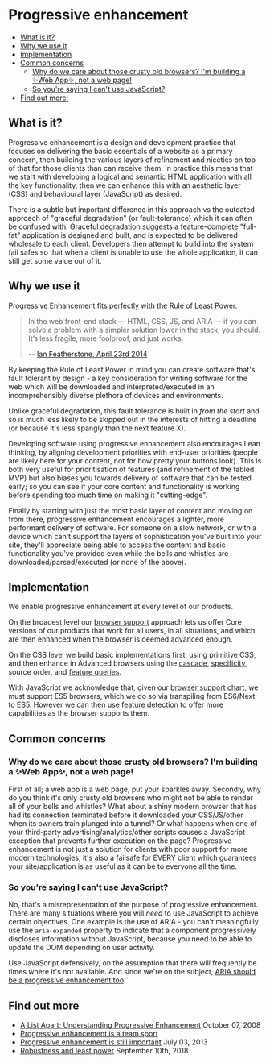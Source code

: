 # Progressive enhancement

* [What is it?](#what-is-it)
* [Why we use it](#why-we-use-it)
* [Implementation](#implementation)
* [Common concerns](#common-concerns)
  * [Why do we care about those crusty old browsers? I'm building a ✨Web App✨, not a web page!](#why-do-we-care-about-those-crusty-old-browsers-im-building-a-✨web-app✨-not-a-web-page)
  * [So you're saying I can't use JavaScript?](#so-youre-saying-i-cant-use-javascript)
* [Find out more:](#find-out-more)

## What is it?

Progressive enhancement is a design and development practice that focuses on delivering the basic essentials of a website as a primary concern, then building the various layers of refinement and niceties on top of that for those clients than can receive them. In practice this means that we start with developing a logical and semantic HTML application with all the key functionality, then we can enhance this with an aesthetic layer (CSS) and behavioural layer (JavaScript) as desired.

There is a subtle but important difference in this approach vs the outdated approach of "graceful degradation" (or fault-tolerance) which it can often be confused with. Graceful degradation suggests a feature-complete "full-fat" application is designed and built, and is expected to be delivered wholesale to each client. Developers then attempt to build into the system fail safes so that when a client is unable to use the whole application, it can still get some value out of it.

## Why we use it

Progressive Enhancement fits perfectly with the [Rule of Least Power](https://en.wikipedia.org/wiki/Rule_of_least_power).

> In the web front-end stack — HTML, CSS, JS, and ARIA — if you can solve a problem with a simpler solution lower in the stack, you should. It’s less fragile, more foolproof, and just works.
>
> -- [Ian Featherstone, April 23rd 2014](https://simplyaccessible.com/article/data-attributes/)

By keeping the Rule of Least Power in mind you can create software that's fault tolerant by design - a key consideration for writing software for the web which will be downloaded and interpreted/executed in an incomprehensibly diverse plethora of devices and environments.

Unlike graceful degradation, this fault tolerance is built in *from the start* and so is much less likely to be skipped out in the interests of hitting a deadline (or because it's less spangly than the next feature X).

Developing software using progressive enhancement also encourages Lean thinking, by aligning development priorities with end-user priorities (people are likely here for your content, not for how pretty your buttons look). This is both very useful for prioritisation of features (and refinement of the fabled MVP) but also biases you towards delivery of software that can be tested early; so you can see if your core content and functionality is working before spending too much time on making it "cutting-edge".

Finally by starting with just the most basic layer of content and moving on from there, progressive enhancement encourages a lighter, more performant delivery of software. For someone on a slow network, or with a device which can't support the layers of sophistication you've built into your site, they'll appreciate being able to access the content and basic functionality you've provided even while the bells and whistles are downloaded/parsed/executed (or none of the above).

## Implementation

We enable progressive enhancement at every level of our products.

On the broadest level our [browser support](graded-browser-support.md) approach lets us offer Core versions of our products that work for all users, in all situations, and which are then enhanced when the browser is deemed advanced enough.

On the CSS level we build basic implementations first, using primitive CSS, and then enhance in Advanced browsers using the [cascade](https://developer.mozilla.org/en-US/docs/Web/CSS/Cascade), [specificity](https://developer.mozilla.org/en-US/docs/Web/CSS/Specificity), source order, and [feature queries](https://developer.mozilla.org/en-US/docs/Web/CSS/@supports).

With JavaScript we acknowledge that, given our [browser support chart](graded-browser-support.md#graded-browser-support-list), we must support ES5 browsers, which we do so via transpiling from ES6/Next to ES5. However we can then use [feature detection](https://developer.mozilla.org/en-US/docs/Learn/Tools_and_testing/Cross_browser_testing/Feature_detection) to offer more capabilities as the browser supports them.

## Common concerns

### Why do we care about those crusty old browsers? I'm building a ✨Web App✨, not a web page!

First of all; a web app is a web page, put your sparkles away. Secondly, why do you think it's only crusty old browsers who might not be able to render all of your bells and whistles? What about a shiny modern browser that has had its connection terminated before it downloaded your CSS/JS/other when its owners train plunged into a tunnel? Or what happens when one of your third-party advertising/analytics/other scripts causes a JavaScript exception that prevents further execution on the page? Progressive enhancement is not just a solution for clients with poor support for more modern technologies, it's also a failsafe for EVERY client which guarantees your site/application is as useful as it can be to everyone all the time.

### So you're saying I can't use JavaScript?

No, that's a misrepresentation of the purpose of progressive enhancement. There are many situations where you will _need_ to use JavaScript to achieve certain objectives. One example is the use of ARIA - you can't meaningfully use the `aria-expanded` property to indicate that a component progressively discloses information without JavaScript, because you need to be able to update the DOM depending on user activity. 

Use JavaScript defensively, on the assumption that there will frequently be times where it's not available. And since we're on the subject, [ARIA should be a progressive enhancement too](https://developer.paciellogroup.com/blog/2018/06/short-note-on-progressive-aria/). 


## Find out more

* [A List Apart: Understanding Progressive Enhancement](http://alistapart.com/article/understandingprogressiveenhancement) October 07, 2008
* [Progressive enhancement is a team sport](https://seesparkbox.com/foundry/Progressive_Enhancement_Is_A_Team_Sport)
* [Progressive enhancement is still important](https://jakearchibald.com/2013/progressive-enhancement-still-important/) July 03, 2013
* [Robustness and least power](https://adactio.com/journal/14327) September 10th, 2018
